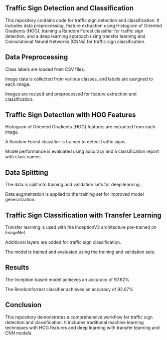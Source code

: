 ## Traffic Sign Detection and Classification
This repository contains code for traffic sign detection and classification. It includes data preprocessing, feature extraction using Histogram of Oriented Gradients (HOG), training a Random Forest classifier for traffic sign detection, and a deep learning approach using transfer learning and Convolutional Neural Networks (CNNs) for traffic sign classification.

## Data Preprocessing
Class labels are loaded from CSV files.

Image data is collected from various classes, and labels are assigned to each image.

Images are resized and preprocessed for feature extraction and classification.

## Traffic Sign Detection with HOG Features
Histogram of Oriented Gradients (HOG) features are extracted from each image.

A Random Forest classifier is trained to detect traffic signs.

Model performance is evaluated using accuracy and a classification report with class names.

## Data Splitting
The data is split into training and validation sets for deep learning.

Data augmentation is applied to the training set for improved model generalization.

## Traffic Sign Classification with Transfer Learning
Transfer learning is used with the InceptionV3 architecture pre-trained on ImageNet.

Additional layers are added for traffic sign classification.

The model is trained and evaluated using the training and validation sets.

## Results
The Inception based model achieves an accuracy of 97.62%

The Rendomforrest classifier achieves an accuracy of 92.07%

## Conclusion
This repository demonstrates a comprehensive workflow for traffic sign detection and classification. It includes traditional machine learning techniques with HOG features and deep learning with transfer learning and CNN models.
